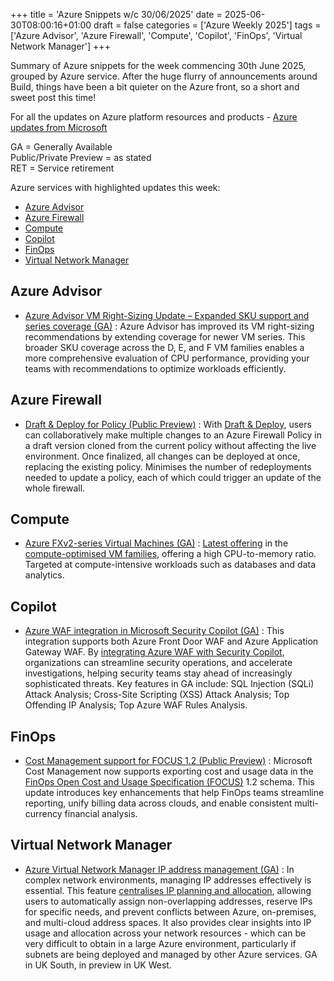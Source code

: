 +++
title = 'Azure Snippets w/c 30/06/2025'
date = 2025-06-30T08:00:16+01:00
draft = false
categories = ['Azure Weekly 2025']
tags = ['Azure Advisor', 'Azure Firewall', 'Compute', 'Copilot', 'FinOps', 'Virtual Network Manager']
+++

Summary of Azure snippets for the week commencing 30th June 2025, grouped by Azure service. After the huge flurry of announcements around Build, things have been a bit quieter on the Azure front, so a short and sweet post this time!

For all the updates on Azure platform resources and products - [Azure updates from Microsoft](https://azure.microsoft.com/updates/)

GA = Generally Available  
Public/Private Preview = as stated  
RET = Service retirement

Azure services with highlighted updates this week:

- [Azure Advisor](#azure-advisor)
- [Azure Firewall](#azure-firewall)
- [Compute](#compute)
- [Copilot](#copilot)
- [FinOps](#finops)
- [Virtual Network Manager](#virtual-network-manager)

## Azure Advisor

- [Azure Advisor VM Right-Sizing Update – Expanded SKU support and series coverage (GA)](https://azure.microsoft.com/en-gb/updates?id=493047) : Azure Advisor has improved its VM right-sizing recommendations by extending coverage for newer VM series. This broader SKU coverage across the D, E, and F VM families enables a more comprehensive evaluation of CPU performance, providing your teams with recommendations to optimize workloads efficiently.

## Azure Firewall

- [Draft & Deploy for Policy (Public Preview)](https://azure.microsoft.com/en-gb/updates?id=496523) : With [Draft & Deploy](https://learn.microsoft.com/en-us/azure/firewall/draft-deploy?tabs=portal), users can collaboratively make multiple changes to an Azure Firewall Policy in a draft version cloned from the current policy without affecting the live environment. Once finalized, all changes can be deployed at once, replacing the existing policy. Minimises the number of redeployments needed to update a policy, each of which could trigger an update of the whole firewall.

## Compute

- [Azure FXv2-series Virtual Machines (GA)](https://azure.microsoft.com/en-gb/updates?id=492651) : [Latest offering](https://techcommunity.microsoft.com/blog/azurecompute/announcing-the-general-availability-of-azure-fxv2-series-virtual-machines/4414399?previewMessage=true) in the [compute-optimised VM families](https://learn.microsoft.com/en-us/azure/virtual-machines/sizes/compute-optimized/fxmsv2-series?tabs=sizebasic), offering a high CPU-to-memory ratio. Targeted at compute-intensive workloads such as databases and data analytics.

## Copilot

- [Azure WAF integration in Microsoft Security Copilot (GA)](https://azure.microsoft.com/en-gb/updates?id=496536) : This integration supports both Azure Front Door WAF and Azure Application Gateway WAF. By [integrating Azure WAF with Security Copilot](https://learn.microsoft.com/en-gb/azure/web-application-firewall/waf-copilot), organizations can streamline security operations, and accelerate investigations, helping security teams stay ahead of increasingly sophisticated threats. Key features in GA include: SQL Injection (SQLi) Attack Analysis; Cross-Site Scripting (XSS) Attack Analysis; Top Offending IP Analysis; Top Azure WAF Rules Analysis.

## FinOps

- [Cost Management support for FOCUS 1.2 (Public Preview)](https://azure.microsoft.com/en-gb/updates?id=496981) : Microsoft Cost Management now supports exporting cost and usage data in the [FinOps Open Cost and Usage Specification (FOCUS)](https://focus.finops.org/focus-specification/) 1.2 schema. This update introduces key enhancements that help FinOps teams streamline reporting, unify billing data across clouds, and enable consistent multi-currency financial analysis.

## Virtual Network Manager

- [Azure Virtual Network Manager IP address management (GA)](https://azure.microsoft.com/en-gb/updates?id=484347) : In complex network environments, managing IP addresses effectively is essential. This feature [centralises IP planning and allocation](https://learn.microsoft.com/en-us/azure/virtual-network-manager/concept-ip-address-management), allowing users to automatically assign non-overlapping addresses, reserve IPs for specific needs, and prevent conflicts between Azure, on-premises, and multi-cloud address spaces. It also provides clear insights into IP usage and allocation across your network resources - which can be very difficult to obtain in a large Azure environment, particularly if subnets are being deployed and managed by other Azure services. GA in UK South, in preview in UK West.